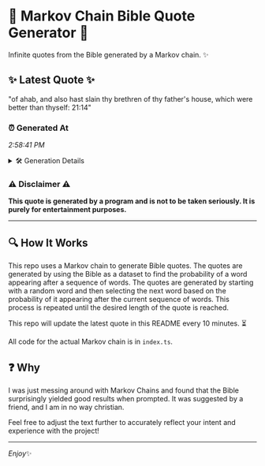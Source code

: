 # 📖 Markov Chain Bible Quote Generator 📖

Infinite quotes from the Bible generated by a Markov chain. ✨

## ✨ Latest Quote ✨
"of ahab, and also hast slain thy brethren of thy father's house, which were better than thyself: 21:14"

### ⏰ Generated At
*2:58:41 PM*

<details>
    <summary>🛠️ Generation Details</summary>
    <p>
        <strong>🌱 Seed:</strong> of<br>
        <strong>🔄 Iterations:</strong> 17<br>
        <strong>📜 Context History:</strong><br>[ of ]: ahab,<br>[ of, ahab, ]: and<br>[ of, ahab,, and ]: also<br>[ of, ahab,, and, also ]: hast<br>[ of, ahab,, and, also, hast ]: slain<br>[ of, ahab,, and, also, hast, slain ]: thy<br>[ ahab,, and, also, hast, slain, thy ]: brethren<br>[ and, also, hast, slain, thy, brethren ]: of<br>[ also, hast, slain, thy, brethren, of ]: thy<br>[ hast, slain, thy, brethren, of, thy ]: father's<br>[ slain, thy, brethren, of, thy, father's ]: house,<br>[ thy, brethren, of, thy, father's, house, ]: which<br>[ brethren, of, thy, father's, house,, which ]: were<br>[ of, thy, father's, house,, which, were ]: better<br>[ thy, father's, house,, which, were, better ]: than<br>[ father's, house,, which, were, better, than ]: thyself:<br>[ house,, which, were, better, than, thyself: ]: 21:14<br>
    </p>
</details>

### ⚠️ Disclaimer ⚠️
**This quote is generated by a program and is not to be taken seriously. It is purely for entertainment purposes.**

---

## 🔍 How It Works

This repo uses a Markov chain to generate Bible quotes. The quotes are generated by using the Bible as a dataset to find the probability of a word appearing after a sequence of words. The quotes are generated by starting with a random word and then selecting the next word based on the probability of it appearing after the current sequence of words. This process is repeated until the desired length of the quote is reached.

This repo will update the latest quote in this README every 10 minutes. ⏳

All code for the actual Markov chain is in `index.ts`.

## ❓ Why

I was just messing around with Markov Chains and found that the Bible surprisingly yielded good results when prompted. 
It was suggested by a friend, and I am in no way christian.

Feel free to adjust the text further to accurately reflect your intent and experience with the project!

---

*Enjoy*✨
